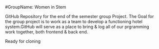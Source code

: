 #GroupName: Women in Stem

GitHub Repository for the end of the semester group Project.
The Goal for the group project is to work as a team to develop a functioning hotel system.GitHub will serve as a place to bring & log all of our prgramming work together, both frontend & back end.

Ready for cloning 
